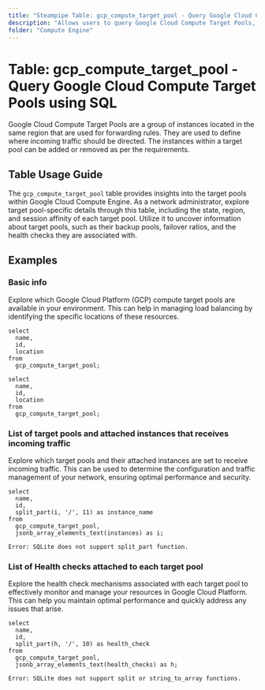 ```yaml
---
title: "Steampipe Table: gcp_compute_target_pool - Query Google Cloud Compute Target Pools using SQL"
description: "Allows users to query Google Cloud Compute Target Pools, providing insights into the state, region, and session affinity of each target pool."
folder: "Compute Engine"
---
```


# Table: gcp_compute_target_pool - Query Google Cloud Compute Target Pools using SQL

Google Cloud Compute Target Pools are a group of instances located in the same region that are used for forwarding rules. They are used to define where incoming traffic should be directed. The instances within a target pool can be added or removed as per the requirements.

## Table Usage Guide

The `gcp_compute_target_pool` table provides insights into the target pools within Google Cloud Compute Engine. As a network administrator, explore target pool-specific details through this table, including the state, region, and session affinity of each target pool. Utilize it to uncover information about target pools, such as their backup pools, failover ratios, and the health checks they are associated with.

## Examples

### Basic info
Explore which Google Cloud Platform (GCP) compute target pools are available in your environment. This can help in managing load balancing by identifying the specific locations of these resources.

```sql+postgres
select
  name,
  id,
  location
from
  gcp_compute_target_pool;
```

```sql+sqlite
select
  name,
  id,
  location
from
  gcp_compute_target_pool;
```

### List of target pools and attached instances that receives incoming traffic
Explore which target pools and their attached instances are set to receive incoming traffic. This can be used to determine the configuration and traffic management of your network, ensuring optimal performance and security.

```sql+postgres
select
  name,
  id,
  split_part(i, '/', 11) as instance_name
from
  gcp_compute_target_pool,
  jsonb_array_elements_text(instances) as i;
```

```sql+sqlite
Error: SQLite does not support split_part function.
```

### List of Health checks attached to each target pool
Explore the health check mechanisms associated with each target pool to effectively monitor and manage your resources in Google Cloud Platform. This can help you maintain optimal performance and quickly address any issues that arise.

```sql+postgres
select
  name,
  id,
  split_part(h, '/', 10) as health_check
from
  gcp_compute_target_pool,
  jsonb_array_elements_text(health_checks) as h;
```

```sql+sqlite
Error: SQLite does not support split or string_to_array functions.
```